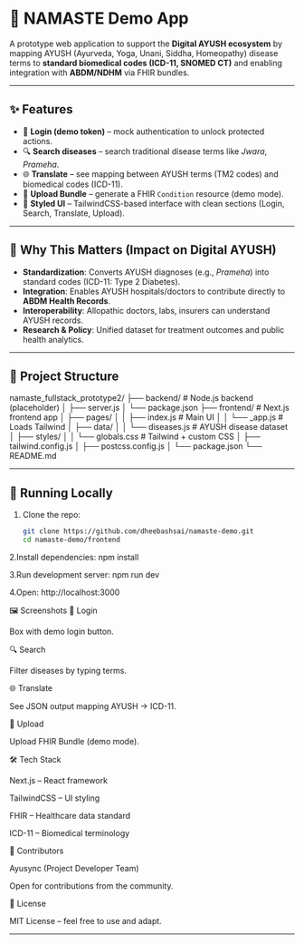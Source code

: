 # 🌿 NAMASTE Demo App

A prototype web application to support the **Digital AYUSH ecosystem** by mapping AYUSH (Ayurveda, Yoga, Unani, Siddha, Homeopathy) disease terms to **standard biomedical codes (ICD-11, SNOMED CT)** and enabling integration with **ABDM/NDHM** via FHIR bundles.

---

## ✨ Features

- 🔑 **Login (demo token)** – mock authentication to unlock protected actions.  
- 🔍 **Search diseases** – search traditional disease terms like *Jwara*, *Prameha*.  
- 🌐 **Translate** – see mapping between AYUSH terms (TM2 codes) and biomedical codes (ICD-11).  
- 📂 **Upload Bundle** – generate a FHIR `Condition` resource (demo mode).  
- 🎨 **Styled UI** – TailwindCSS-based interface with clean sections (Login, Search, Translate, Upload).  

---

## 🏥 Why This Matters (Impact on Digital AYUSH)

- **Standardization**: Converts AYUSH diagnoses (e.g., *Prameha*) into standard codes (ICD-11: Type 2 Diabetes).  
- **Integration**: Enables AYUSH hospitals/doctors to contribute directly to **ABDM Health Records**.  
- **Interoperability**: Allopathic doctors, labs, insurers can understand AYUSH records.  
- **Research & Policy**: Unified dataset for treatment outcomes and public health analytics.  

---

## 📂 Project Structure

namaste_fullstack_prototype2/
├── backend/ # Node.js backend (placeholder)
│ ├── server.js
│ └── package.json
├── frontend/ # Next.js frontend app
│ ├── pages/
│ │ ├── index.js # Main UI
│ │ └── _app.js # Loads Tailwind
│ ├── data/
│ │ └── diseases.js # AYUSH disease dataset
│ ├── styles/
│ │ └── globals.css # Tailwind + custom CSS
│ ├── tailwind.config.js
│ ├── postcss.config.js
│ └── package.json
└── README.md


---

## 🚀 Running Locally

1. Clone the repo:
   ```bash
   git clone https://github.com/dheebashsai/namaste-demo.git
   cd namaste-demo/frontend

2.Install dependencies:
npm install

3.Run development server:
npm run dev

4.Open:
http://localhost:3000

🖼 Screenshots
🔑 Login

Box with demo login button.

🔍 Search

Filter diseases by typing terms.

🌐 Translate

See JSON output mapping AYUSH → ICD-11.

📂 Upload

Upload FHIR Bundle (demo mode).

🛠 Tech Stack

Next.js
 – React framework

TailwindCSS
 – UI styling

FHIR
 – Healthcare data standard

ICD-11
 – Biomedical terminology

 🙌 Contributors

Ayusync (Project Developer Team)

Open for contributions from the community.

📜 License

MIT License – feel free to use and adapt.


---

